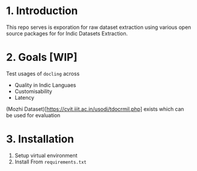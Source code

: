 # 1. Introduction

This repo serves is exporation for raw dataset extraction using various open source packages for for Indic Datasets Extraction. 


# 2. Goals [WIP]
Test usages of `docling` across
- Quality in Indic Languaes
- Customisability
- Latency

(Mozhi Dataset)[https://cvit.iiit.ac.in/usodi/tdocrmil.php] exists which can be used for evaluation 

# 3. Installation

1. Setup virtual environment
2. Install From `requirements.txt`
